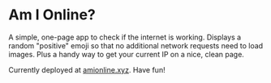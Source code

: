 # Am I Online?
A simple, one-page app to check if the internet is working. Displays a random "positive" emoji so that no additional network requests need to load images. Plus a handy way to get your current IP on a nice, clean page.

Currently deployed at [amionline.xyz](http://amionline.xyz). Have fun!
